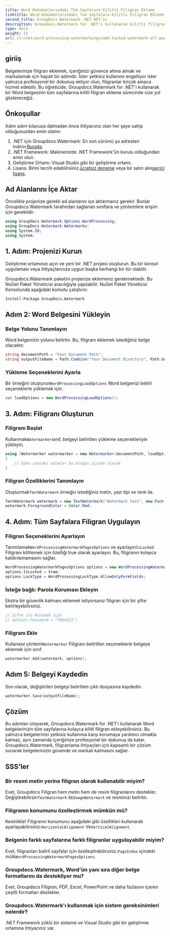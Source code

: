 ```yaml
---
title: Word Dokümanlarındaki Tüm Sayfalara Kilitli Filigran Ekleme
linktitle: Word Dokümanlarındaki Tüm Sayfalara Kilitli Filigran Ekleme
second_title: GroupDocs.Watermark .NET API'si
description: Groupdocs.Watermark for .NET'i kullanarak kilitli filigranlar ekleyerek belgelerinizi güvence altına alın. Kolay uygulama için adım adım kılavuzumuzu izleyin.
type: docs
weight: 11
url: /tr/net/word-processing-watermarkings/add-locked-watermark-all-pages-word-docs/
---
```

## giriiş
Belgelerinize filigran eklemek, içeriğinizi güvence altına almak ve markalamak için hayati bir adımdır. İster yetkisiz kullanımı engelliyor ister yalnızca profesyonel bir dokunuş ekliyor olun, filigranlar birçok amaca hizmet edebilir. Bu öğreticide, Groupdocs.Watermark for .NET'i kullanarak bir Word belgesinin tüm sayfalarına kilitli filigran ekleme sürecinde size yol göstereceğiz.
## Önkoşullar
Adım adım kılavuza dalmadan önce ihtiyacınız olan her şeye sahip olduğunuzdan emin olalım:
1. .NET için Groupdocs.Watermark: En son sürümü şu adresten indirin:[Burada](https://releases.groupdocs.com/Watermark/net/).
2. .NET Framework: Makinenizde .NET Framework'ün kurulu olduğundan emin olun.
3. Geliştirme Ortamı: Visual Studio gibi bir geliştirme ortamı.
4.  Lisans: Birini tercih edebilirsiniz.[ücretsiz deneme](https://releases.groupdocs.com/) veya bir satın alın[geçici lisans](https://purchase.groupdocs.com/temporary-license/).
## Ad Alanlarını İçe Aktar
Öncelikle projenize gerekli ad alanlarını içe aktarmanız gerekir. Bunlar Groupdocs.Watermark tarafından sağlanan sınıflara ve yöntemlere erişim için gereklidir.
```csharp
using GroupDocs.Watermark.Options.WordProcessing;
using GroupDocs.Watermark.Watermarks;
using System.IO;
using System;
```
## 1. Adım: Projenizi Kurun

Geliştirme ortamınızı açın ve yeni bir .NET projesi oluşturun. Bu bir konsol uygulaması veya ihtiyaçlarınıza uygun başka herhangi bir tür olabilir.

Groupdocs.Watermark paketini projenize eklemeniz gerekmektedir. Bu NuGet Paket Yöneticisi aracılığıyla yapılabilir. NuGet Paket Yöneticisi Konsolunda aşağıdaki komutu çalıştırın:
```sh
Install-Package GroupDocs.Watermark
```
## Adım 2: Word Belgesini Yükleyin
### Belge Yolunu Tanımlayın
Word belgenizin yolunu belirtin. Bu, filigranı eklemek istediğiniz belge olacaktır.
```csharp
string documentPath = "Your Document Path";
string outputFileName = Path.Combine("Your Document Directory", Path.GetFileName(documentPath));
```
### Yükleme Seçeneklerini Ayarla
 Bir örneğini oluşturun`WordProcessingLoadOptions` Word belgenizi belirli seçeneklerle yüklemek için.
```csharp
var loadOptions = new WordProcessingLoadOptions();
```
## 3. Adım: Filigranı Oluşturun
### Filigranı Başlat
 Kullanmak`Watermarker`sınıf, belgeyi belirtilen yükleme seçenekleriyle yükleyin.
```csharp
using (Watermarker watermarker = new Watermarker(documentPath, loadOptions))
{
    // Daha sonraki adımlar bu bloğun içinde olacak
}
```
### Filigran Özelliklerini Tanımlayın
 Oluşturmak`TextWatermark` örneğin istediğiniz metin, yazı tipi ve renk ile.
```csharp
TextWatermark watermark = new TextWatermark("Watermark text", new Font("Arial", 19));
watermark.ForegroundColor = Color.Red;
```
## 4. Adım: Tüm Sayfalara Filigran Uygulayın
### Filigran Seçeneklerini Ayarlayın
 Tanımlamak`WordProcessingWatermarkPagesOptions` ve ayarlayın`IsLocked` Filigranı kilitlemek için özelliği true olarak ayarlayın. Bu, filigranın kolayca kaldırılamamasını sağlar.
```csharp
WordProcessingWatermarkPagesOptions options = new WordProcessingWatermarkPagesOptions();
options.IsLocked = true;
options.LockType = WordProcessingLockType.AllowOnlyFormFields;
```
### İsteğe bağlı: Parola Koruması Ekleyin
Ekstra bir güvenlik katmanı eklemek istiyorsanız filigran için bir şifre belirleyebilirsiniz.
```csharp
// Şifre ile korumak için
// options.Password = "7654321";
```
### Filigranı Ekle
 Kullan`Add` yöntemi`Watermarker` Filigranı belirtilen seçeneklerle belgeye eklemek için sınıf.
```csharp
watermarker.Add(watermark, options);
```
## Adım 5: Belgeyi Kaydedin
Son olarak, değiştirilen belgeyi belirtilen çıktı dosyasına kaydedin.
```csharp
watermarker.Save(outputFileName);
```

## Çözüm
Bu adımları izleyerek, Groupdocs.Watermark for .NET'i kullanarak Word belgelerinizin tüm sayfalarına kolayca kilitli filigran ekleyebilirsiniz. Bu yalnızca belgelerinizi yetkisiz kullanıma karşı korumaya yardımcı olmakla kalmaz, aynı zamanda içeriğinize profesyonel bir dokunuş da katar. Groupdocs.Watermark, filigranlama ihtiyaçları için kapsamlı bir çözüm sunarak belgelerinizin güvende ve markalı kalmasını sağlar.
## SSS'ler
### Bir resmi metin yerine filigran olarak kullanabilir miyim?
 Evet, Groupdocs Filigran hem metin hem de resim filigranlarını destekler. Değiştirebilirsin`TextWatermark` ile`ImageWatermark` ve resminizi belirtin.
### Filigranın konumunu özelleştirmek mümkün mü?
 Kesinlikle! Filigranın konumunu aşağıdaki gibi özellikleri kullanarak ayarlayabilirsiniz:`HorizontalAlignment` Ve`VerticalAlignment`.
### Belgenin farklı sayfalarına farklı filigranlar uygulayabilir miyim?
 Evet, filigranları belirli sayfalar için özelleştirebilirsiniz.`PageIndex` içindeki mülk`WordProcessingWatermarkPagesOptions`.
### Groupdocs.Watermark, Word'ün yanı sıra diğer belge formatlarını da destekliyor mu?
Evet, Groupdocs Filigran; PDF, Excel, PowerPoint ve daha fazlasını içeren çeşitli formatları destekler.
### Groupdocs.Watermark'ı kullanmak için sistem gereksinimleri nelerdir?
.NET Framework yüklü bir sisteme ve Visual Studio gibi bir geliştirme ortamına ihtiyacınız var.